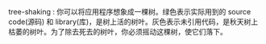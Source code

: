 tree-shaking : 你可以将应用程序想象成一棵树。绿色表示实际用到的 source code(源码) 和 library(库)，是树上活的树叶。灰色表示未引用代码，是秋天树上枯萎的树叶。为了除去死去的树叶，你必须摇动这棵树，使它们落下。
